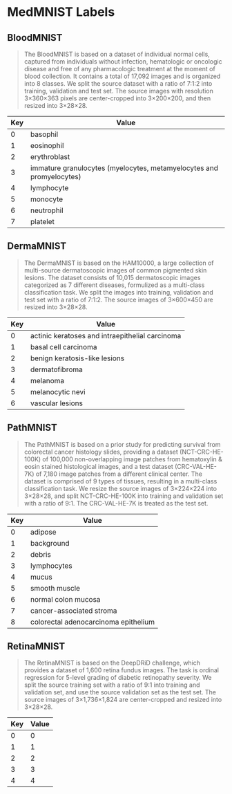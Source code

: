 # MedMNIST Labels

## BloodMNIST

> The BloodMNIST is based on a dataset of individual normal cells, captured from individuals without infection, hematologic or oncologic disease and free of any pharmacologic treatment at the moment of blood collection. It contains a total of 17,092 images and is organized into 8 classes. We split the source dataset with a ratio of 7:1:2 into training, validation and test set. The source images with resolution 3×360×363 pixels are center-cropped into 3×200×200, and then resized into 3×28×28.

| Key  | Value                                                        |
| ---- | ------------------------------------------------------------ |
| 0    | basophil                                                     |
| 1    | eosinophil                                                   |
| 2    | erythroblast                                                 |
| 3    | immature granulocytes (myelocytes, metamyelocytes and promyelocytes) |
| 4    | lymphocyte                                                   |
| 5    | monocyte                                                     |
| 6    | neutrophil                                                   |
| 7    | platelet                                                     |

## DermaMNIST

> The DermaMNIST is based on the HAM10000, a large collection of multi-source dermatoscopic images of common pigmented skin lesions. The dataset consists of 10,015 dermatoscopic images categorized as 7 different diseases, formulized as a multi-class classification task. We split the images into training, validation and test set with a ratio of 7:1:2. The source images of 3×600×450 are resized into 3×28×28.

| Key  | Value                                           |
| ---- | ----------------------------------------------- |
| 0    | actinic keratoses and intraepithelial carcinoma |
| 1    | basal cell carcinoma                            |
| 2    | benign keratosis-like lesions                   |
| 3    | dermatofibroma                                  |
| 4    | melanoma                                        |
| 5    | melanocytic nevi                                |
| 6    | vascular lesions                                |

## PathMNIST

> The PathMNIST is based on a prior study for predicting survival from colorectal cancer histology slides, providing a dataset (NCT-CRC-HE-100K) of 100,000 non-overlapping image patches from hematoxylin & eosin stained histological images, and a test dataset (CRC-VAL-HE-7K) of 7,180 image patches from a different clinical center. The dataset is comprised of 9 types of tissues, resulting in a multi-class classification task. We resize the source images of 3×224×224 into 3×28×28, and split NCT-CRC-HE-100K into training and validation set with a ratio of 9:1. The CRC-VAL-HE-7K is treated as the test set.

| Key  | Value                                |
| ---- | ------------------------------------ |
| 0    | adipose                              |
| 1    | background                           |
| 2    | debris                               |
| 3    | lymphocytes                          |
| 4    | mucus                                |
| 5    | smooth muscle                        |
| 6    | normal colon mucosa                  |
| 7    | cancer-associated stroma             |
| 8    | colorectal adenocarcinoma epithelium |

## RetinaMNIST

> The RetinaMNIST is based on the DeepDRiD challenge, which provides a dataset of 1,600 retina fundus images. The task is ordinal regression for 5-level grading of diabetic retinopathy severity. We split the source training set with a ratio of 9:1 into training and validation set, and use the source validation set as the test set. The source images of 3×1,736×1,824 are center-cropped and resized into 3×28×28.

| Key  | Value |
| ---- | ----- |
| 0    | 0     |
| 1    | 1     |
| 2    | 2     |
| 3    | 3     |
| 4    | 4     |

